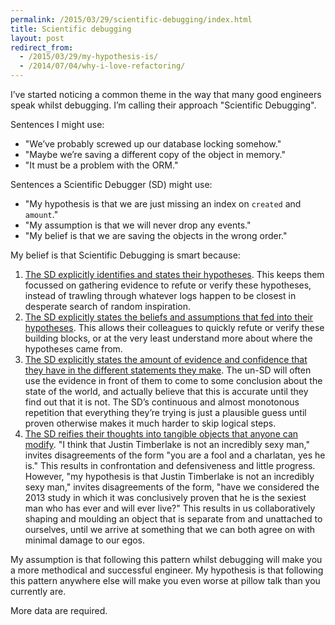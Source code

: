```yaml
---
permalink: /2015/03/29/scientific-debugging/index.html
title: Scientific debugging
layout: post
redirect_from:
  - /2015/03/29/my-hypothesis-is/
  - /2014/07/04/why-i-love-refactoring/
---
```

I’ve started noticing a common theme in the way that many good engineers speak whilst debugging. I’m calling their approach "Scientific Debugging".

Sentences I might use:

* "We’ve probably screwed up our database locking somehow."
* "Maybe we’re saving a different copy of the object in memory."
* "It must be a problem with the ORM."

Sentences a Scientific Debugger (SD) might use:

* "My hypothesis is that we are just missing an index on `created` and `amount`."
* "My assumption is that we will never drop any events."
* "My belief is that we are saving the objects in the wrong order."

My belief is that Scientific Debugging is smart because:

1. <u>The SD explicitly identifies and states their hypotheses</u>. This keeps them focussed on gathering evidence to refute or verify these hypotheses, instead of trawling through whatever logs happen to be closest in desperate search of random inspiration.
2. <u>The SD explicitly states the beliefs and assumptions that fed into their hypotheses</u>. This allows their colleagues to quickly refute or verify these building blocks, or at the very least understand more about where the hypotheses came from.
3. <u>The SD explicitly states the amount of evidence and confidence that they have in the different statements they make</u>. The un-SD will often use the evidence in front of them to come to some conclusion about the state of the world, and actually believe that this is accurate until they find out that it is not. The SD’s continuous and almost monotonous repetition that everything they’re trying is just a plausible guess until proven otherwise makes it much harder to skip logical steps.
4. <u>The SD reifies their thoughts into tangible objects that anyone can modify</u>. "I think that Justin Timberlake is not an incredibly sexy man," invites disagreements of the form "you are a fool and a charlatan, yes he is." This results in confrontation and defensiveness and little progress. However, "my hypothesis is that Justin Timberlake is not an incredibly sexy man," invites disagreements of the form, "have we considered the 2013 study in which it was conclusively proven that he is the sexiest man who has ever and will ever live?" This results in us collaboratively shaping and moulding an object that is separate from and unattached to ourselves, until we arrive at something that we can both agree on with minimal damage to our egos.

My assumption is that following this pattern whilst debugging will make you a more methodical and successful engineer. My hypothesis is that following this pattern anywhere else will make you even worse at pillow talk than you currently are.

More data are required.
